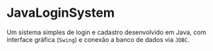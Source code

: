 # JavaLoginSystem
Um sistema simples de login e cadastro desenvolvido em Java, com interface gráfica (`Swing`) e conexão a banco de dados via `JDBC`.
